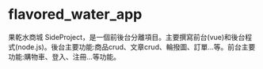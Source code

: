 # flavored_water_app
果乾水商城
SideProject，是一個前後台分離項目。主要撰寫前台(vue)和後台程式(node.js)。後台主要功能:商品crud、文章crud、輪撥圖、訂單...等。前台主要功能:購物車、登入、注冊...等功能。

